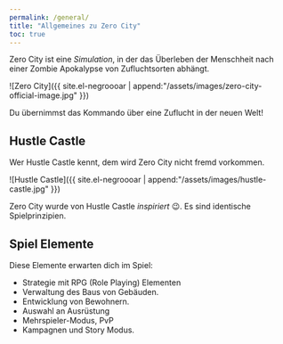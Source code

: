 ```yaml
---
permalink: /general/
title: "Allgemeines zu Zero City"
toc: true
---
```


Zero City ist eine _Simulation_, in der das Überleben der Menschheit nach einer Zombie Apokalypse von Zufluchtsorten abhängt.

![Zero City]({{ site.el-negroooar | append:"/assets/images/zero-city-official-image.jpg" }})

Du übernimmst das Kommando über eine Zuflucht in der neuen Welt!

## Hustle Castle

Wer Hustle Castle kennt, dem wird Zero City nicht fremd vorkommen.

![Hustle Castle]({{ site.el-negroooar | append:"/assets/images/hustle-castle.jpg" }})

Zero City wurde von Hustle Castle _inspiriert_ :wink:. Es sind identische Spielprinzipien.

## Spiel Elemente

Diese Elemente erwarten dich im Spiel:

- Strategie mit RPG (Role Playing) Elementen
- Verwaltung des Baus von Gebäuden.
- Entwicklung von Bewohnern.
- Auswahl an Ausrüstung
- Mehrspieler-Modus, PvP
- Kampagnen und Story Modus.